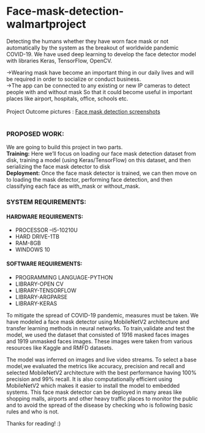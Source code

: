 # Face-mask-detection-walmartproject
Detecting the humans whether they have worn face mask or not automatically by the system as the breakout of worldwide pandemic COVID-19. We have used deep learning to develop the face detector model with libraries Keras, TensorFlow, OpenCV. 

->Wearing mask have become an important thing in our daily lives and will be required in order to socialize or conduct business. <br>
->The app can be connected to any existing or new IP cameras to detect people with and without mask So that it could become useful in important places like airport, hospitals, office, schools  etc.<br> <br/>
Project Outcome pictures : [Face mask detection screenshots](https://drive.google.com/drive/folders/1zKJ37tB6y78T_J8uIcVkc2l18peYJyv1?usp=sharing) <br> <br/>


### PROPOSED WORK:<br>
We are going to build this project in two parts. <br>
**Training:** Here we’ll focus on loading our face mask detection dataset from disk, training a model (using Keras/TensorFlow) on this dataset, and then serializing the face mask detector to disk <br>
**Deployment:** Once the face mask detector is trained, we can then move on to loading the mask detector, performing face detection, and then classifying each face as with_mask or without_mask. <br>

### SYSTEM REQUIREMENTS: <br>
#### HARDWARE REQUIREMENTS:<br/>
* PROCESSOR –I5-10210U <br>
* HARD DRIVE-1TB <br>
* RAM-8GB <br>
* WINDOWS 10 <br>
#### SOFTWARE REQUIREMENTS: <br/>
* PROGRAMMING LANGUAGE-PYTHON <br>
* LIBRARY-OPEN CV <br>
* LIBRARY-TENSORFLOW <br>
* LIBRARY-ARGPARSE <br>
* LIBRARY-KERAS <br>
      
To mitigate the spread of COVID-19 pandemic, measures must be taken. We have modeled a face mask detector using MobileNetV2 architecture and transfer learning methods in neural networks. To train,validate and test the model, we used the dataset that consisted of 1916 masked faces images and 1919 unmasked faces images. These images were taken from various resources like Kaggle and RMFD datasets. <br>

  The model was inferred on images and live video streams. To select a base model,we evaluated the metrics like accuracy, precision and recall and selected MobileNetV2 architecture with the best performance having 100% precision and 99% recall. It is also computationally efficient using MobileNetV2 which makes it easier to install the model to embedded systems. This face mask detector can be deployed in many areas like shopping malls, airports and other heavy traffic places to monitor the public and to avoid the spread of the disease by checking who is following basic rules and who is not.<br>
 
 Thanks for reading! :)


 
